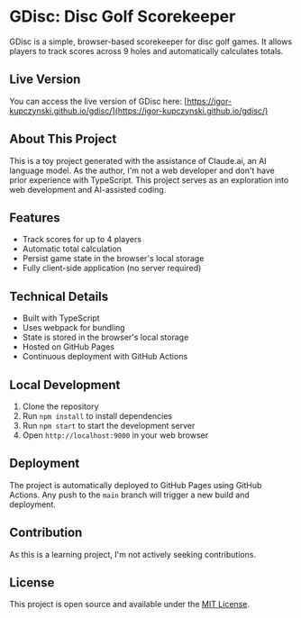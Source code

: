 # GDisc: Disc Golf Scorekeeper

GDisc is a simple, browser-based scorekeeper for disc golf games. It allows players to track scores across 9 holes and automatically calculates totals.

## Live Version

You can access the live version of GDisc here: [https://igor-kupczynski.github.io/gdisc/](https://igor-kupczynski.github.io/gdisc/)

## About This Project

This is a toy project generated with the assistance of Claude.ai, an AI language model. As the author, I'm not a web developer and don't have prior experience with TypeScript. This project serves as an exploration into web development and AI-assisted coding.

## Features

- Track scores for up to 4 players
- Automatic total calculation
- Persist game state in the browser's local storage
- Fully client-side application (no server required)

## Technical Details

- Built with TypeScript
- Uses webpack for bundling
- State is stored in the browser's local storage
- Hosted on GitHub Pages
- Continuous deployment with GitHub Actions

## Local Development

1. Clone the repository
2. Run `npm install` to install dependencies
3. Run `npm start` to start the development server
4. Open `http://localhost:9000` in your web browser

## Deployment

The project is automatically deployed to GitHub Pages using GitHub Actions. Any push to the `main` branch will trigger a new build and deployment.

## Contribution

As this is a learning project, I'm not actively seeking contributions.

## License

This project is open source and available under the [MIT License](LICENSE).
